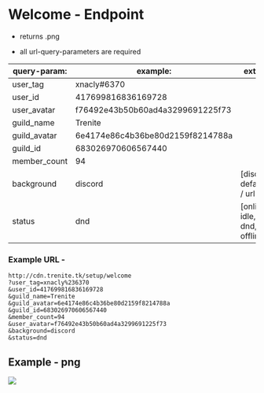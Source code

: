 # Welcome - Endpoint

- returns .png

- all url-query-parameters are required

  

| query-param: | example:                         | extras:                                  |
| ------------ | -------------------------------- | ---------------------------------------- |
| user_tag     | xnacly#6370                      |                                          |
| user_id      | 417699816836169728               |                                          |
| user_avatar  | f76492e43b50b60ad4a3299691225f73 |                                          |
| guild_name   | Trenite                          |                                          |
| guild_avatar | 6e4174e86c4b36be80d2159f8214788a |                                          |
| guild_id     | 683026970606567440               |                                          |
| member_count | 94                               |                                          |
| background   | discord                          | [discord, default] / url|
| status       | dnd                              | [online, idle, dnd, offline]             |

### Example URL - 
```
http://cdn.trenite.tk/setup/welcome
?user_tag=xnacly%236370
&user_id=417699816836169728
&guild_name=Trenite
&guild_avatar=6e4174e86c4b36be80d2159f8214788a
&guild_id=683026970606567440
&member_count=94
&user_avatar=f76492e43b50b60ad4a3299691225f73
&background=discord
&status=dnd
```

## Example - png
<img src="https://github.com/Trenite/image-manipulation-api/blob/master/docs/welcome/welcome.png"/>
